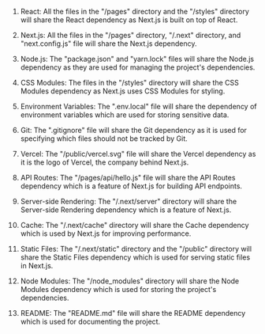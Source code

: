 1. React: All the files in the "/pages" directory and the "/styles" directory will share the React dependency as Next.js is built on top of React.

2. Next.js: All the files in the "/pages" directory, "/.next" directory, and "next.config.js" file will share the Next.js dependency.

3. Node.js: The "package.json" and "yarn.lock" files will share the Node.js dependency as they are used for managing the project's dependencies.

4. CSS Modules: The files in the "/styles" directory will share the CSS Modules dependency as Next.js uses CSS Modules for styling.

5. Environment Variables: The ".env.local" file will share the dependency of environment variables which are used for storing sensitive data.

6. Git: The ".gitignore" file will share the Git dependency as it is used for specifying which files should not be tracked by Git.

7. Vercel: The "/public/vercel.svg" file will share the Vercel dependency as it is the logo of Vercel, the company behind Next.js.

8. API Routes: The "/pages/api/hello.js" file will share the API Routes dependency which is a feature of Next.js for building API endpoints.

9. Server-side Rendering: The "/.next/server" directory will share the Server-side Rendering dependency which is a feature of Next.js.

10. Cache: The "/.next/cache" directory will share the Cache dependency which is used by Next.js for improving performance.

11. Static Files: The "/.next/static" directory and the "/public" directory will share the Static Files dependency which is used for serving static files in Next.js.

12. Node Modules: The "/node_modules" directory will share the Node Modules dependency which is used for storing the project's dependencies.

13. README: The "README.md" file will share the README dependency which is used for documenting the project.